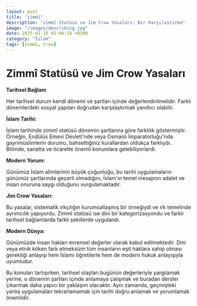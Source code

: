 ```yaml
---
layout: post
title: "zimmî"
description: "zimmî Statüsü ve Jim Crow Yasaları: Bir Karşılaştırma"
image: "/images/describing.jpg"
date: 2025-01-16 05:04:34 +0300
category: "İslam"
tags: [zimmî, Crow]
---
```


Zimmî Statüsü ve Jim Crow Yasaları
=====

 

 **Tarihsel Bağlam**
 
  Her tarihsel durum kendi dönemi ve şartları içinde değerlendirilmelidir. Farklı dönemlerdeki sosyal yapıları doğrudan karşılaştırmak yanıltıcı olabilir.

 **İslam Tarihi:** 
 
 İslam tarihinde zimmî statüsü dönemin şartlarına göre farklılık göstermiştir. Örneğin, Endülüs Emevi Devleti'nde veya Osmanlı İmparatorluğu'nda gayrimüslimlerin durumu, bahsettiğiniz kurallardan oldukça farklıydı. Bilimde, sanatta ve ticarette önemli konumlara gelebiliyorlardı.

 **Modern Yorum:** 
 
 Günümüz İslam alimlerinin büyük çoğunluğu, bu tarihi uygulamaların günümüz şartlarında geçerli olmadığını, İslam'ın temel mesajının adalet ve insan onuruna saygı olduğunu vurgulamaktadır.

**Jim Crow Yasaları:** 

Bu yasalar, sistematik ırkçılığın kurumsallaşmış bir örneğiydi ve ırk temelinde ayrımcılık yapıyordu. Zimmî statüsü ise dini bir kategorizasyondu ve farklı tarihsel bağlamlarda farklı şekillerde uygulandı.

**Modern Dünya:** 

Günümüzde insan hakları evrensel değerler olarak kabul edilmektedir. Dini veya etnik köken fark etmeksizin tüm insanların eşit haklara sahip olması gerektiği anlayışı hem İslami öğretilerle hem de modern hukuk anlayışıyla uyumludur.

Bu konuları tartışırken, tarihsel olayları bugünün değerleriyle yargılamak yerine, o dönemin şartları içinde anlamaya çalışmak ve buradan dersler çıkarmak daha yapıcı bir yaklaşım olacaktır. Aynı zamanda, geçmişteki yanlış uygulamaları tekrarlamamak için tarihi doğru anlamak ve yorumlamak önemlidir.

 
